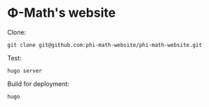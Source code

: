 # Φ-Math's website

Clone:

```
git clone git@github.com:phi-math-website/phi-math-website.git
```

Test:

```
hugo server
```

Build for deployment:

```
hugo
```
